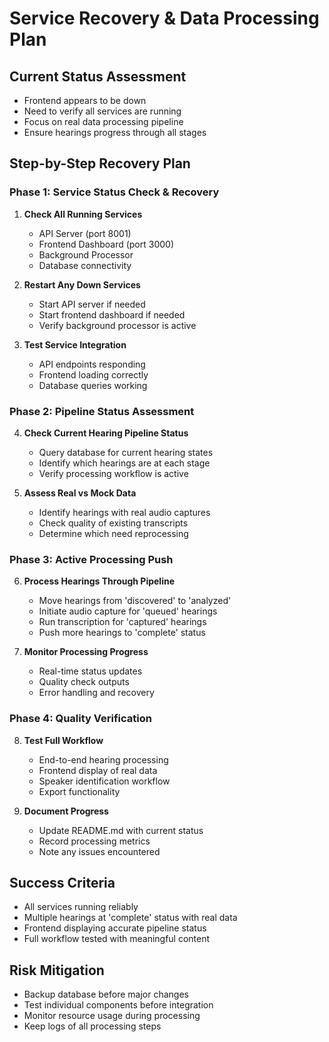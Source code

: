 # Service Recovery & Data Processing Plan

## Current Status Assessment
- Frontend appears to be down
- Need to verify all services are running
- Focus on real data processing pipeline
- Ensure hearings progress through all stages

## Step-by-Step Recovery Plan

### Phase 1: Service Status Check & Recovery
1. **Check All Running Services**
   - API Server (port 8001)
   - Frontend Dashboard (port 3000) 
   - Background Processor
   - Database connectivity

2. **Restart Any Down Services**
   - Start API server if needed
   - Start frontend dashboard if needed
   - Verify background processor is active

3. **Test Service Integration**
   - API endpoints responding
   - Frontend loading correctly
   - Database queries working

### Phase 2: Pipeline Status Assessment
4. **Check Current Hearing Pipeline Status**
   - Query database for current hearing states
   - Identify which hearings are at each stage
   - Verify processing workflow is active

5. **Assess Real vs Mock Data**
   - Identify hearings with real audio captures
   - Check quality of existing transcripts
   - Determine which need reprocessing

### Phase 3: Active Processing Push
6. **Process Hearings Through Pipeline**
   - Move hearings from 'discovered' to 'analyzed'
   - Initiate audio capture for 'queued' hearings
   - Run transcription for 'captured' hearings
   - Push more hearings to 'complete' status

7. **Monitor Processing Progress**
   - Real-time status updates
   - Quality check outputs
   - Error handling and recovery

### Phase 4: Quality Verification
8. **Test Full Workflow**
   - End-to-end hearing processing
   - Frontend display of real data
   - Speaker identification workflow
   - Export functionality

9. **Document Progress**
   - Update README.md with current status
   - Record processing metrics
   - Note any issues encountered

## Success Criteria
- All services running reliably
- Multiple hearings at 'complete' status with real data
- Frontend displaying accurate pipeline status
- Full workflow tested with meaningful content

## Risk Mitigation
- Backup database before major changes
- Test individual components before integration
- Monitor resource usage during processing
- Keep logs of all processing steps